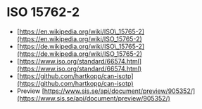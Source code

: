 # ISO 15762-2

* [https://en.wikipedia.org/wiki/ISO\_15765-2](https://en.wikipedia.org/wiki/ISO_15765-2)
* [https://de.wikipedia.org/wiki/ISO\_15765-2](https://de.wikipedia.org/wiki/ISO_15765-2)
* [https://www.iso.org/standard/66574.html](https://www.iso.org/standard/66574.html)
* [https://github.com/hartkopp/can-isotp](https://github.com/hartkopp/can-isotp)
* Preview [https://www.sis.se/api/document/preview/905352/](https://www.sis.se/api/document/preview/905352/)



